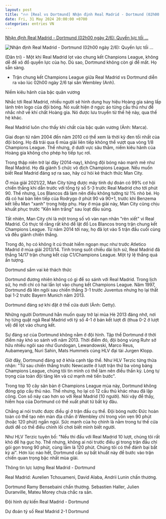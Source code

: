 ```yaml
---
layout: post
title: "🔥🔥 [Real vs Dortmund] Nhận định Real Madrid - Dortmund (02h00 ngày 2/6): Quyền lực tối ..."
date: Fri, 31 May 2024 20:00:00 +0700
categories: entries VN
---
```

[Nhận định Real Madrid - Dortmund (02h00 ngày 2/6): Quyền lực tối ...](https://dantri.com.vn/the-thao/nhan-dinh-real-madrid-dortmund-02h00-ngay-26-quyen-luc-toi-thuong-20240531232905908.htm)

![Nhận định Real Madrid - Dortmund (02h00 ngày 2/6): Quyền lực tối ...](https://cdnphoto.dantri.com.vn/bmFGQDa1pARzLXn4Q3SQKGWHlTs=/zoom/1200_630/2024/05/31/champions-league-final-1154-crop-1717172854227.jpeg)

(Dân trí) - Một khi Real Madrid lọt vào chung kết Chanpions League, không dễ để xô đổ quyền lực của họ. Dù sao, Dortmund không còn gì để mất. Họ sẵn sàng.

* Trận chung kết Champions League giữa Real Madrid vs Dortmund diễn ra vào lúc 02h00 ngày 2/6 tại sân Wembley (Anh).

Niềm kiêu hãnh của bậc quân vương

Nhắc tới Real Madrid, nhiều người sẽ hình dung huy hiệu Hoàng gia sáng lấp lánh trên logo của đội bóng. Nó xuất hiện ở ngực áo từng cầu thủ như để nhắc nhở về khí chất Hoàng gia. Nó được lưu truyền từ thế hệ này, qua thế hệ khác.

Real Madrid luôn cho thấy khí chất của bậc quân vương (Ảnh: Marca).

Giai đoạn từ năm 2004 đến năm 2010 có thể xem là thời kỳ đen tối nhất của đội bóng. Họ đã trải qua 6 mùa giải liên tiếp không thể vượt qua vòng 1/8 Champions League. Thế nhưng, ở dưới vực sâu thẳm, niềm kiêu hãnh của Hoàng gia không cho phép họ tiếp tục rơi.

Trong thập niên trở lại đây (2014-nay), không đội bóng nào mạnh mẽ như Real Madrid. Họ đã giành 5 chức vô địch Champions League. Nếu muốn biết Real Madrid đáng sợ ra sao, hãy cứ hỏi kẻ thách thức Man City.

Ở mùa giải 2021/22, Man City từng được máy tính dự đoán có 99% cơ hội chiến thắng khi dẫn trước với tổng tỷ số 5-3 trước Real Madrid cho tới phút 90. Thế nhưng, Los Blancos đã làm nên điều không tưởng từ 1% nhỏ bé. Họ đã có hai bàn liên tiếp của Rodrygo ở phút 90 và 90+1, trước khi Benzema kết liễu Man "xanh" trong hiệp phụ. Hay ở mùa giải này, Man City cũng chịu khuất phục trước "Kền kền trắng" sau loạt đấu súng.

Tất nhiên, Man City chỉ là một trong số vô vàn nạn nhân "rên xiết" vì Real Madrid. Có thực tế rằng rất khó để lật đổ Los Blancos trong trận chung kết Champions League. Từ năm 2014 tới nay, họ đã lọt vào 5 trận đấu cuối cùng và đều giành chiến thắng.

Trong đó, họ có không ít cú thoát hiểm ngoạn mục như trước Atletico Madrid ở mùa giải 2013/14. Tính trong suốt chiều dài lịch sử, Real Madrid đã thắng 14/17 trận chung kết cúp C1/Champions League. Một tỷ lệ thắng quá ấn tượng.

Dortmund sắm vai kẻ thách thức

Dortmund đương nhiên không có gì để so sánh với Real Madrid. Trong lịch sử, họ mới chỉ có hai lần lọt vào chung kết Champions League. Năm 1997, Dortmund đã lên ngôi sau chiến thắng 3-1 trước Juventus nhưng họ lại thất bại 1-2 trước Bayern Munich năm 2013.

Dortmund đáng sợ khi đặt ở thế cửa dưới (Ảnh: Getty).

Những người Dortmund hẳn muốn quay trở lại mùa Hè 2013 đáng nhớ, nơi họ từng quật ngã Real Madrid với tỷ số 4-1 ở bán kết lượt đi (thua 0-2 ở lượt về) để lọt vào chung kết.

Sự đáng sợ của Dortmund không nằm ở đội hình. Tập thể Dortmund ở thời điểm này khó so sánh với năm 2013. Thời điểm đó, đội bóng vùng Ruhr sở hữu nhiều ngôi sao như Gundogan, Lewandowski, Marco Reus, Aubameyang, Nuri Sahin, Mats Hummels cùng HLV đại tài Jurgen Klopp.

Giờ đây, Dortmund đáng sợ ở khía cạnh tập thể. Như HLV Terzic từng thừa nhận: "Từ sau chiến thắng trước Newcastle ở lượt trận thứ ba vòng bảng Champions League, chúng tôi tin mình có thể làm nên điều thần kỳ. Lòng tự trọng của toàn đội tăng lên và cứ mạnh mẽ tiến bước".

Trong top 10 cây săn bàn ở Champions League mùa này, Dortmund không đóng góp cầu thủ nào. Thế nhưng, họ lại có 12 cầu thủ khác nhau đã lập công. Con số này cao hơn so với Real Madrid (10 người). Nói vậy để thấy, hiểm họa của Dortmund có thể xuất phát từ bất kỳ đâu.

Chẳng ai nói trước được điều gì ở trận đấu cụ thể. Đội bóng nước Đức hoàn toàn có thể tạo nên màn địa chấn ở Wembley chỉ trong vỏn vẹn 90 phút (hoặc 120 phút) ngắn ngủi. Sức mạnh của họ chính là nằm trong tư thế cửa dưới để có thể điều chỉnh lối chơi biết mình biết người.

Như HLV Terzic tuyên bố: "Nếu thi đấu với Real Madrid 10 lượt, chúng tôi rất khó để hạ gục họ. Thế nhưng, không ai nói trước điều gì trong trận đấu chỉ gói gọn trong 90 phút, cùng lắm là 120 phút. Chúng tôi có thể đánh bại bất kỳ ai". Hơn lúc nào hết, Dortmund cần sự bất khuất này để bước vào trận chiến quan trọng bậc nhất mùa giải.

Thông tin lực lượng Real Madrid - Dortmund

Real Madrid: Aurelien Tchouameni, David Alaba, Andrii Lunin chấn thương.

Dortmund Ramy Bensebaini chấn thương. Sebastien Haller, Julien Duranville, Mateu Morey chưa chắc ra sân.

Đội hình dự kiến Real Madrid - Dortmund

Dự đoán tỷ số Real Madrid 2-1 Dortmund


